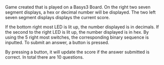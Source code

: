Game created that is played on a Basys3 Board. On the right two seven segment displays, a hex or decimal number will be displayed. The two left seven segment displays displays the current score.

If the bottom right most LED is lit up, the number displayed is in decimals. If the second to the right LED is lit up, the number displayed is in hex. By using the 5 right most switches, the corresponding binary sequence is inputted. To submit an answer, a button is pressed. 

By pressing a button, it will update the score if the answer submitted is correct. In total there are 10 questions.
